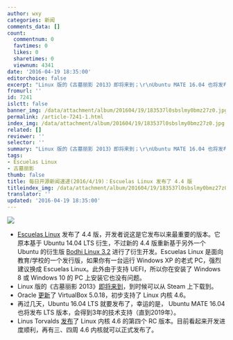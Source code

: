 ```yaml
---
author: wxy
categories: 新闻
comments_data: []
count:
  commentnum: 0
  favtimes: 0
  likes: 0
  sharetimes: 0
  viewnum: 4341
date: '2016-04-19 18:35:00'
editorchoice: false
excerpt: "Linux 版的《古墓丽影 2013》即将来到；\r\nUbuntu MATE 16.04 也将发布 LTS 版本"
fromurl: ''
id: 7241
islctt: false
banner_img: /data/attachment/album/201604/19/183537l0sbslmy0bmz27z0.jpg
permalink: /article-7241-1.html
index_img: /data/attachment/album/201604/19/183537l0sbslmy0bmz27z0.jpg
related: []
reviewer: ''
selector: ''
summary: "Linux 版的《古墓丽影 2013》即将来到；\r\nUbuntu MATE 16.04 也将发布 LTS 版本"
tags:
- Escuelas Linux
- 古墓丽影
thumb: false
title: 每日开源新闻速递(2016/4/19)：Escuelas Linux 发布了 4.4 版
titleindex_img: /data/attachment/album/201604/19/183537l0sbslmy0bmz27z0.jpg
translator: ''
updated: '2016-04-19 18:35:00'
---
```


![](/data/attachment/album/201604/19/183537l0sbslmy0bmz27z0.jpg)


* [Escuelas Linux](https://sourceforge.net/projects/escuelaslinux/) 发布了 4.4 版，开发者说这是它发布以来最重要的版本。它原本基于 Ubuntu 14.04 LTS 衍生，不过新的 4.4 版重新基于另外一个 Ubuntu 的衍生版 [Bodhi Linux 3.2](http://news.softpedia.com/news/bodhi-linux-3-2-0-is-out-bodhi-linux-4-0-coming-in-august-based-on-ubuntu-16-04-502393.shtml) 进行了衍生开发。Escuelas Linux 是面向教育/学校的一个发行版，如果你有一台运行 Windows XP 的老式 PC，强烈建议换成 Escuelas Linux。此外由于支持 UEFI，所以你在安装了 Windows 8 或 Windows 10 的 PC 上安装它也没有问题。
* Linux 版的《古墓丽影 2013》[即将来到](http://www.feralinteractive.com/en/news/611/)，到时候可以从 Steam 上下载到。
* Oracle [更新](https://www.virtualbox.org/wiki/Changelog)了 VirtualBox 5.0.18，初步支持了 Linux 内核 4.6。
* 再过几天，Ubuntu 16.04 LTS 就要发布了，幸运的是， Ubuntu MATE 16.04 也将发布 LTS 版本，会得到3年的技术支持（直到2019年）。
* Linus Torvalds [发布](http://lkml.iu.edu/hypermail/linux/kernel/1604.2/00610.html)了 Linux 内核 4.6 的第四个 RC 版本。目前看起来开发进度顺利，再有三、四周 4.6 内核就可以正式发布了。